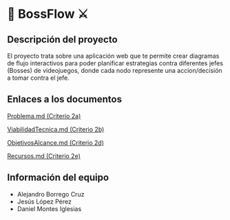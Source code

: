 # 👿 BossFlow ⚔

## Descripción del proyecto

El proyecto trata sobre una aplicación web que te permite crear diagramas de flujo interactivos para poder planificar estrategias contra diferentes jefes (Bosses) de videojuegos, donde cada nodo represente una accion/decisión a tomar contra el jefe.

## Enlaces a los documentos

[Problema.md (Criterio 2a)](docs/problema.md)

[ViabilidadTecnica.md (Criterio 2b)](docs/viabilidad-tecnica.md)

[ObjetivosAlcance.md (Criterio 2d)](docs/objetivos-alcance.md)

[Recursos.md (Criterio 2e)](docs/recursos.md)

## Información del equipo  
- Alejandro Borrego Cruz
- Jesús López Pérez
- Daniel Montes Iglesias
